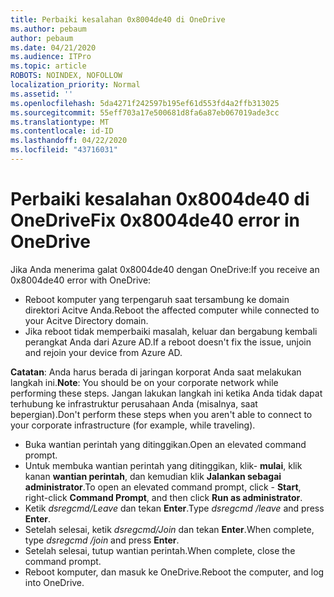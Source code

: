 ```yaml
---
title: Perbaiki kesalahan 0x8004de40 di OneDrive
ms.author: pebaum
author: pebaum
ms.date: 04/21/2020
ms.audience: ITPro
ms.topic: article
ROBOTS: NOINDEX, NOFOLLOW
localization_priority: Normal
ms.assetid: ''
ms.openlocfilehash: 5da4271f242597b195ef61d553fd4a2ffb313025
ms.sourcegitcommit: 55eff703a17e500681d8fa6a87eb067019ade3cc
ms.translationtype: MT
ms.contentlocale: id-ID
ms.lasthandoff: 04/22/2020
ms.locfileid: "43716031"
---
```

# <a name="fix-0x8004de40-error-in-onedrive"></a><span data-ttu-id="37112-102">Perbaiki kesalahan 0x8004de40 di OneDrive</span><span class="sxs-lookup"><span data-stu-id="37112-102">Fix 0x8004de40 error in OneDrive</span></span>

<span data-ttu-id="37112-103">Jika Anda menerima galat 0x8004de40 dengan OneDrive:</span><span class="sxs-lookup"><span data-stu-id="37112-103">If you receive an 0x8004de40 error with OneDrive:</span></span>

- <span data-ttu-id="37112-104">Reboot komputer yang terpengaruh saat tersambung ke domain direktori Acitve Anda.</span><span class="sxs-lookup"><span data-stu-id="37112-104">Reboot the affected computer while connected to your Acitve Directory domain.</span></span>
- <span data-ttu-id="37112-105">Jika reboot tidak memperbaiki masalah, keluar dan bergabung kembali perangkat Anda dari Azure AD.</span><span class="sxs-lookup"><span data-stu-id="37112-105">If a reboot doesn't fix the issue, unjoin and rejoin your device from Azure AD.</span></span> 

<span data-ttu-id="37112-106">**Catatan**: Anda harus berada di jaringan korporat Anda saat melakukan langkah ini.</span><span class="sxs-lookup"><span data-stu-id="37112-106">**Note**: You should be on your corporate network while performing these steps.</span></span> <span data-ttu-id="37112-107">Jangan lakukan langkah ini ketika Anda tidak dapat terhubung ke infrastruktur perusahaan Anda (misalnya, saat bepergian).</span><span class="sxs-lookup"><span data-stu-id="37112-107">Don't perform these steps when you aren't able to connect to your corporate infrastructure (for example, while traveling).</span></span> 

- <span data-ttu-id="37112-108">Buka wantian perintah yang ditinggikan.</span><span class="sxs-lookup"><span data-stu-id="37112-108">Open an elevated command prompt.</span></span> 
- <span data-ttu-id="37112-109">Untuk membuka wantian perintah yang ditinggikan, klik- **mulai**, klik kanan **wantian perintah**, dan kemudian klik **Jalankan sebagai administrator**.</span><span class="sxs-lookup"><span data-stu-id="37112-109">To open an elevated command prompt, click - **Start**, right-click **Command Prompt**, and then click **Run as administrator**.</span></span>
- <span data-ttu-id="37112-110">Ketik *dsregcmd/Leave* dan tekan **Enter**.</span><span class="sxs-lookup"><span data-stu-id="37112-110">Type *dsregcmd /leave* and press **Enter**.</span></span>
- <span data-ttu-id="37112-111">Setelah selesai, ketik *dsregcmd/Join* dan tekan **Enter**.</span><span class="sxs-lookup"><span data-stu-id="37112-111">When complete, type *dsregcmd /join* and press **Enter**.</span></span>
- <span data-ttu-id="37112-112">Setelah selesai, tutup wantian perintah.</span><span class="sxs-lookup"><span data-stu-id="37112-112">When complete, close the command prompt.</span></span>
- <span data-ttu-id="37112-113">Reboot komputer, dan masuk ke OneDrive.</span><span class="sxs-lookup"><span data-stu-id="37112-113">Reboot the computer, and log into OneDrive.</span></span>
